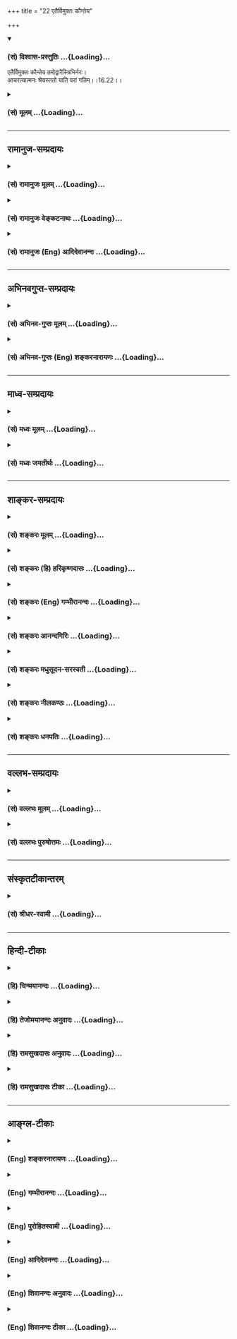 +++
title = "22 एतैर्विमुक्तः कौन्तेय"

+++
<div class="js_include" newlevelforh1="3" title="(सं) विश्वास-प्रस्तुतिः" unfilled url="/purANam/mahAbhAratam/06-bhIShma-parva/02-bhagavad-gItA-parva/saMskRtam/vishvAsa-prastutiH/16_daivAsura-sampad-vib/22_etairvimuktaH_kau.md">
<details open><summary><h3>(सं) विश्वास-प्रस्तुतिः ...{Loading}...</h3></summary>

एतैर्विमुक्तः कौन्तेय तमोद्वारैस्त्रिभिर्नरः।  
आचरत्यात्मनः श्रेयस्ततो याति परां गतिम्।।16.22।।
</details>
</div>
<div class="js_include collapsed" newlevelforh1="3" title="(सं) मूलम्" unfilled url="/purANam/mahAbhAratam/06-bhIShma-parva/02-bhagavad-gItA-parva/saMskRtam/mUlam/16_daivAsura-sampad-vib/22_etairvimuktaH_kau.md">
<details><summary><h3>(सं) मूलम् ...{Loading}...</h3></summary>

एतैर्विमुक्तः कौन्तेय तमोद्वारैस्त्रिभिर्नरः।  
आचरत्यात्मनः श्रेयस्ततो याति परां गतिम्।।16.22।।
</details>
</div>


_________________
## रामानुज-सम्प्रदायः
<div class="js_include collapsed" newlevelforh1="3" title="(सं) रामानुजः मूलम्" unfilled url="/purANam/mahAbhAratam/06-bhIShma-parva/02-bhagavad-gItA-parva/saMskRtam/rAmAnujaH/mUlam/16_daivAsura-sampad-vib/22_etairvimuktaH_kau.md">
<details><summary><h3>(सं) रामानुजः मूलम् ...{Loading}...</h3></summary>

।।16.22।।**एतैः** कामक्रोधलोभैः **तमोद्वारैः** मद्विपरीतज्ञानहेतुभिः
**विमुक्तः नर आत्मनः श्रेय आचरति।** लब्धमद्विषयज्ञानो मदानुकूल्ये
प्रवर्तते **ततो** माम् एव **परां गतिं याति। शास्त्रानादरः अस्य नरकस्य
प्रधानहेतुः इति आह --**

</details>
</div>
<div class="js_include collapsed" newlevelforh1="3" title="(सं) रामानुजः वेङ्कटनाथः" unfilled url="/purANam/mahAbhAratam/06-bhIShma-parva/02-bhagavad-gItA-parva/saMskRtam/rAmAnujaH/venkaTanAthaH/16_daivAsura-sampad-vib/22_etairvimuktaH_kau.md">
<details><summary><h3>(सं) रामानुजः वेङ्कटनाथः ...{Loading}...</h3></summary>

  
  
।।16.22।। त्याज्यस्य दोषोक्त्या त्यागो विहितः त्यागस्यैवेदानीं फलप्रवाह
उच्यतेएतैः इति श्लोकेन। मद्विपरीतज्ञानहेतुभिरिति तमःफलोक्तिः तमश्शब्दो
वाऽत्र तत्पर्यन्तलक्षकः तमोद्वारैर्विमुक्तत्वात्तमसाऽपि विमुच्यते
श्रेयश्चरणं च तत्त्वज्ञानपूर्वकमित्यभिप्रायेणाऽऽहलब्धमद्विषयज्ञान
इति। श्रेय आचरतीत्यनेन प्रागुक्तभगवत्प्रद्वेषादिनिवृत्तिर्विवक्षिता।
श्रेयः प्रशस्तं तच्च सङ्ग्रहाद्भगवदानुकूल्यं; तदनुप्रवेशात्सर्वस्य
शास्त्रीयस्येत्यभिप्रायेणाऽऽहमदानुकूल्य इति। ततः श्रेयश्चरणादेव
हेतोरित्यर्थः। मामप्राप्यैव \[16।24\] इत्यादिपरामर्शादिह
परगतिशब्दनिर्दिष्टः प्राप्यपर्यवसानभूमिः परमपुरुष इत्याह -- मामेव परां
गतिमिति।  
  

</details>
</div>
<div class="js_include collapsed" newlevelforh1="3" title="(सं) रामानुजः (Eng) आदिदेवानन्दः" unfilled url="/purANam/mahAbhAratam/06-bhIShma-parva/02-bhagavad-gItA-parva/saMskRtam/rAmAnujaH/english/AdidevAnandaH/16_daivAsura-sampad-vib/22_etairvimuktaH_kau.md">
<details><summary><h3>(सं) रामानुजः (Eng) आदिदेवानन्दः ...{Loading}...</h3></summary>

16.22 One who has been 'released from these three' - from desire, wrath
and greed which constitute the gates of darkness causing erroneous
knowledge of Myself -, he works for the good of the self. Gaining
knowledge of Myself, he endevaours to be inclined towards Me. From
there, he attains the supreme goal, which is Myself. Sri Krsna now
teaches that the main cause of this Kind of degeneration is lack of
reverence for the Sastras:

</details>
</div>


_________________
## अभिनवगुप्त-सम्प्रदायः
<div class="js_include collapsed" newlevelforh1="3" title="(सं) अभिनव-गुप्तः मूलम्" unfilled url="/purANam/mahAbhAratam/06-bhIShma-parva/02-bhagavad-gItA-parva/saMskRtam/abhinava-guptaH/mUlam/16_daivAsura-sampad-vib/22_etairvimuktaH_kau.md">
<details><summary><h3>(सं) अभिनव-गुप्तः मूलम् ...{Loading}...</h3></summary>

।।16.21 -- 16.22।। त्रिविधमिति। एतैरिति। यत कामादिकं त्रयं +++(N त्रितयम्)+++
नरकस्य द्वारं; तस्मात् एतत् त्यज़ेत्।

</details>
</div>
<div class="js_include collapsed" newlevelforh1="3" title="(सं) अभिनव-गुप्तः (Eng) शङ्करनारायणः" unfilled url="/purANam/mahAbhAratam/06-bhIShma-parva/02-bhagavad-gItA-parva/saMskRtam/abhinava-guptaH/english/shankaranArAyaNaH/16_daivAsura-sampad-vib/22_etairvimuktaH_kau.md">
<details><summary><h3>(सं) अभिनव-गुप्तः (Eng) शङ्करनारायणः ...{Loading}...</h3></summary>

16.21-22 Trividham etc. Etaih etc. Because the traid of desire etc.,
constitute the gate to the hell, therefore one should avoid that. What
has been stated should not be neglected on the assumption that it is
\[based on\] the human word. On the other hand, there is the authority
of the eternal scripture on this subject. This is said \[here\] –

</details>
</div>


_________________
## माध्व-सम्प्रदायः
<div class="js_include collapsed" newlevelforh1="3" title="(सं) मध्वः मूलम्" unfilled url="/purANam/mahAbhAratam/06-bhIShma-parva/02-bhagavad-gItA-parva/saMskRtam/madhvaH/mUlam/16_daivAsura-sampad-vib/22_etairvimuktaH_kau.md">
<details><summary><h3>(सं) मध्वः मूलम् ...{Loading}...</h3></summary>

।।16.22।। Sri Madhvacharya did not comment on this sloka.,

</details>
</div>
<div class="js_include collapsed" newlevelforh1="3" title="(सं) मध्वः जयतीर्थः" unfilled url="/purANam/mahAbhAratam/06-bhIShma-parva/02-bhagavad-gItA-parva/saMskRtam/madhvaH/jayatIrthaH/16_daivAsura-sampad-vib/22_etairvimuktaH_kau.md">
<details><summary><h3>(सं) मध्वः जयतीर्थः ...{Loading}...</h3></summary>

।।16.22।। Sri Jayatirtha did not comment on this sloka.  
  

</details>
</div>


_________________
## शाङ्कर-सम्प्रदायः
<div class="js_include collapsed" newlevelforh1="3" title="(सं) शङ्करः मूलम्" unfilled url="/purANam/mahAbhAratam/06-bhIShma-parva/02-bhagavad-gItA-parva/saMskRtam/shankaraH/mUlam/16_daivAsura-sampad-vib/22_etairvimuktaH_kau.md">
<details><summary><h3>(सं) शङ्करः मूलम् ...{Loading}...</h3></summary>

।।16.22।। --,**एतैः विमुक्तः कौन्तेय तमोद्वारैः** तमसः नरकस्य
दुःखमोहात्मकस्य द्वाराणि कामादयः तैः; एतैः **त्रिभिः** विमुक्तः **नरः
आचरति** अनुतिष्ठति। किम् **आत्मनः श्रेयः।** यत्प्रतिबद्धः पूर्वं न
आचचार; तदपगमात् आचरति। **ततः** तदाचरणात् **याति परां गतिं** मोक्षमपि
इति।। सर्वस्य एतस्य आसुरीसंपत्परिवर्जनस्य श्रेयआचरणस्य च शास्त्रं कारणम्।
शास्त्रप्रमाणात् उभयं शक्यं कर्तुम्; न अन्यथा। अतः --,

</details>
</div>
<div class="js_include collapsed" newlevelforh1="3" title="(सं) शङ्करः (हि) हरिकृष्णदासः" unfilled url="/purANam/mahAbhAratam/06-bhIShma-parva/02-bhagavad-gItA-parva/saMskRtam/shankaraH/hindI/harikRShNadAsaH/16_daivAsura-sampad-vib/22_etairvimuktaH_kau.md">
<details><summary><h3>(सं) शङ्करः (हि) हरिकृष्णदासः ...{Loading}...</h3></summary>

।।16.22।। हे कुन्तीपुत्र ये काम आदि दुःख और मोहरूप अन्धकारमय नरकके द्वार
हैं इन तीनों अवगुणोंसे छूटा हुआ मनुष्य आचरण करता है -- साधन करता है।
क्या साधन करता है आत्मकल्याणका साधन; पहले जिन कामादिके वशमें होनेसे नहीं
करता था; अब उनका नाश हो जानेसे करता है; और उस साधनसे ( वह ) परमगतिको;
अर्थात् मोक्षको भी प्राप्त कर लेता है।

</details>
</div>
<div class="js_include collapsed" newlevelforh1="3" title="(सं) शङ्करः (Eng) गम्भीरानन्दः" unfilled url="/purANam/mahAbhAratam/06-bhIShma-parva/02-bhagavad-gItA-parva/saMskRtam/shankaraH/english/gambhIrAnandaH/16_daivAsura-sampad-vib/22_etairvimuktaH_kau.md">
<details><summary><h3>(सं) शङ्करः (Eng) गम्भीरानन्दः ...{Loading}...</h3></summary>

16.22 O son of Kunti, narah, a person; who is vimuktah, free; etaih,
from these; tribhih, three; tamo-dvaraih, doors to darkness, i.e.,
passion etc. which are doors to the darkness of hell consisting of
sorrow and delusion; freed from three three which are such, acarati,
strives for;-for what;-sreyah, the good; atmanah, of the soul: darred by
which (doors) he could not strive earlier, and on the dispelling of
which he strives. Tatah, thery, as a result of that striving; yati, he
attains; the param, suprme; gatim, Goal, i.e. Liberation, as well. \[Not
only does he attain Liberation by renouncing the demoniacal alities, but
he also secures happiness in this world.\] The scripture is instrumental
in this complete renunciation of the demoniacal alities and striving for
what is good. Both can be undertaken on the authority of the scriptures,
not otherwise. Hence,

</details>
</div>
<div class="js_include collapsed" newlevelforh1="3" title="(सं) शङ्करः आनन्दगिरिः" unfilled url="/purANam/mahAbhAratam/06-bhIShma-parva/02-bhagavad-gItA-parva/saMskRtam/shankaraH/AnandagiriH/16_daivAsura-sampad-vib/22_etairvimuktaH_kau.md">
<details><summary><h3>(सं) शङ्करः आनन्दगिरिः ...{Loading}...</h3></summary>

।।16.22।। न केवलं श्रेयः समाचरन्नासुरीं च संपदं वर्जयन्मोक्षमेव
सम्यग्धीद्वारा लभते किंतु लौकिकमपि सुखमित्यपेरर्थः।

</details>
</div>
<div class="js_include collapsed" newlevelforh1="3" title="(सं) शङ्करः मधुसूदन-सरस्वती" unfilled url="/purANam/mahAbhAratam/06-bhIShma-parva/02-bhagavad-gItA-parva/saMskRtam/shankaraH/madhusUdana-sarasvatI/16_daivAsura-sampad-vib/22_etairvimuktaH_kau.md">
<details><summary><h3>(सं) शङ्करः मधुसूदन-सरस्वती ...{Loading}...</h3></summary>

।।16.22।। एतत्त्रयं त्यजतः किं स्यादिति तत्राह -- एतैरिति। एतैः
कामक्रोधलोभैस्त्रिभिस्तमोद्वारैर्नरकसाधनैर्विमुक्तो विरहितः पुरुष
आचरत्यात्मनः श्रेयो यद्धितं वेदबोधितं हे कौन्तेय; पूर्वं हि
कामादिप्रतिबद्धः श्रेयो नाचरति येन पुरुषार्थः सिध्येत् अश्रेयश्चाचरति
येन निरयपातः स्यात्; अधुना तत्प्रतिबन्धरहितः सन्नश्रेयो नाचरति
श्रेयश्चाचरति तत ऐहिकं सुखमनुभूय सम्यग्धीद्वारा याति परां गतिं मोक्षम्।

</details>
</div>
<div class="js_include collapsed" newlevelforh1="3" title="(सं) शङ्करः नीलकण्ठः" unfilled url="/purANam/mahAbhAratam/06-bhIShma-parva/02-bhagavad-gItA-parva/saMskRtam/shankaraH/nIlakaNThaH/16_daivAsura-sampad-vib/22_etairvimuktaH_kau.md">
<details><summary><h3>(सं) शङ्करः नीलकण्ठः ...{Loading}...</h3></summary>

।।16.22।। कामादित्रयत्यागे किं स्यादत आह -- **एतैरिति।** तमोद्वारैः तमसो
नरकस्य दुःखमोहात्मकस्य द्वारभूतैर्विमुक्तः सन्। आत्मनः श्रेयः कल्याणं
भगवदाराधनादिकमाचरति। ततः परां गतिं मोक्षं याति तस्मात्कामादित्रयं
त्यजेदिति।

</details>
</div>
<div class="js_include collapsed" newlevelforh1="3" title="(सं) शङ्करः धनपतिः" unfilled url="/purANam/mahAbhAratam/06-bhIShma-parva/02-bhagavad-gItA-parva/saMskRtam/shankaraH/dhanapatiH/16_daivAsura-sampad-vib/22_etairvimuktaH_kau.md">
<details><summary><h3>(सं) शङ्करः धनपतिः ...{Loading}...</h3></summary>

।।16.22।। एतैर्विमुक्तो लौकिकसुखोपभोगपूर्विकां परां गतिं यातीत्याह। एतैः
कामादिभिस्त्रिभिस्तमसो नरकस्य दुःखमोहात्मकस्य द्वारैः श्रेयःप्रवृत्ति
प्रतिबन्धकैर्विमुक्तो नर आत्मनः श्रेयः साधनं मदाराधनादिकं
आचरत्यनुतिष्ठति। ततस्तदाचरणात् लौकिकसुखं भुक्त्वा परा गतिं मोक्षमपि याति
गच्छति। यः कामादिभिर्विमुक्तः स एव नरः सार्थकनरजन्मा च इतरे पशवो
निरर्थकनरजन्मानश्चेति सूचयितुं नर इत्युक्तम्। त्वं तु
कामादिविनिर्मुक्तायाः कुन्त्याः पुत्रत्वाक्तैर्विमुक्तः सन लौकिकं सुखं
भुक्त्वा परां गतिं गन्तुं योग्योऽसीते द्योतयन्नाह कौन्तेयेति।

</details>
</div>


_________________
## वल्लभ-सम्प्रदायः
<div class="js_include collapsed" newlevelforh1="3" title="(सं) वल्लभः मूलम्" unfilled url="/purANam/mahAbhAratam/06-bhIShma-parva/02-bhagavad-gItA-parva/saMskRtam/vallabhaH/mUlam/16_daivAsura-sampad-vib/22_etairvimuktaH_kau.md">
<details><summary><h3>(सं) वल्लभः मूलम् ...{Loading}...</h3></summary>

।।16.22।। त्यागे च विशिष्टं फलमाह -- एतैर्नरकद्वारभूतैरित्यर्थः।

</details>
</div>
<div class="js_include collapsed" newlevelforh1="3" title="(सं) वल्लभः पुरुषोत्तमः" unfilled url="/purANam/mahAbhAratam/06-bhIShma-parva/02-bhagavad-gItA-parva/saMskRtam/vallabhaH/puruShottamaH/16_daivAsura-sampad-vib/22_etairvimuktaH_kau.md">
<details><summary><h3>(सं) वल्लभः पुरुषोत्तमः ...{Loading}...</h3></summary>

  
  
।।16.22।। तत्सङ्गत्यागेन तत्ति्रतयरहितः स्यादित्याह -- एतैरिति। कौन्तेय
सत्सङ्गगुणसम्पन्न तत्तत्सङ्गत्यागे एतैस्त्रिभिस्तमोद्वारैर्विमुक्तो नरः
आत्मनः श्रेयो भजनादिकमाचरति; ततस्तेन परां गतिं याति प्राप्नोति।  
  

</details>
</div>


_________________
## संस्कृतटीकान्तरम्
<div class="js_include collapsed" newlevelforh1="3" title="(सं) श्रीधर-स्वामी" unfilled url="/purANam/mahAbhAratam/06-bhIShma-parva/02-bhagavad-gItA-parva/saMskRtam/shrIdhara-svAmI/16_daivAsura-sampad-vib/22_etairvimuktaH_kau.md">
<details><summary><h3>(सं) श्रीधर-स्वामी ...{Loading}...</h3></summary>

।।16.22।। त्यागे च विशिष्टफलमाह **-- एतैरिति।** तमसो नरकस्य
द्वारभूतैरेतैस्त्रिभिः कामादिभिर्विमुक्तो नरः आत्मनः श्रेयःसाधनं
तपोयोगादि कर्माचरति ततश्च मोक्षं प्राप्नोति।

</details>
</div>


_________________
## हिन्दी-टीकाः
<div class="js_include collapsed" newlevelforh1="3" title="(हि) चिन्मयानन्दः" unfilled url="/purANam/mahAbhAratam/06-bhIShma-parva/02-bhagavad-gItA-parva/hindI/chinmayAnandaH/16_daivAsura-sampad-vib/22_etairvimuktaH_kau.md">
<details><summary><h3>(हि) चिन्मयानन्दः ...{Loading}...</h3></summary>

।।16.22।। जो साधकगण काम; क्रोध और लोभ से मुक्त होने का प्रयत्न करते हैं;
वे वास्तव में अभिनन्दन के पात्र हैं। भगवान् श्रीकृष्ण उन्हें आश्वासन
देते हैं कि इन अवगुणों के त्याग से उन्हें परम लक्ष्य की प्राप्ति होगी।
किसी भी लक्ष्य को पाने के लिए मानसिक और बौद्धिक शक्तियों की आवश्यकता
होती है; जो प्राय इन कामादि अवगुणों के कारण व्यर्थ ही क्षीण होती है।
इसलिए नरक के इन त्रिविध द्वारों को त्यागने का उपदेश यहाँ दिया गया है।
यही मनुष्य के लिए श्रेयस्कर है। श्रेयस् शब्द का अनुवाद नहीं किया जा सकता।
संस्कृत के इस शब्द का आशय गंभीर और व्यापक है। श्रेयमार्ग के आचरण से न
केवल साधक का ही कल्याण होता है; अपितु अपने आसपास के समाज के कल्याण में
भी वह सहायक होता है। इस प्रकार सही दिशा में उन्नति करता हुआ साधक परम
लक्ष्य को प्राप्त होता है। सांस्कृतिक और आध्यात्मिक विकास कोई एक दिन में
घटने वाली आकस्मिक घटना नहीं है। जिस प्रकार; एक फूल की कली शनै शनै खिलती
जाती है; उसी प्रकार; अनुशासन; अध्ययन एवं सन्मार्ग के आचरण से पूर्णत्व की
प्राप्ति तक का विकास शनै शनै होता है। फूल के विकास की अपेक्षा आत्मविकास
कहीं अधिक नाजुक है। इस श्लोक में अवगुणों का त्याग से परा गति की प्राप्ति
कही गयी है। परन्तु यहाँ पूछा जा सकता है कि त्याग के द्वारा योग
(प्राप्ति) कैसे हो सकता है कुभोजन के त्याग मात्र से पूर्ण स्वास्थ्य की
प्राप्ति कैसे संभव है भगवान् कहते हैं कि जो पुरुष इन अवगुणों का त्याग
करता है; वह फिर; स्वाभाविक ही अपने आत्मकल्याण के मार्ग का भी अनुसरण करता
है; जिसके फलस्वरूप उसे पूर्णत्व की प्राप्ति होती है। आसुरी सम्पदा के
त्याग तथा श्रेय साधन के आचरण का उपाय धर्मशास्त्र में ही बताया गया है।
इसलिए; शास्त्रों का अध्ययन करके तदनुसार आचरण ही मनुष्य के लिए श्रेयस्कर
है; परन्तु

</details>
</div>
<div class="js_include collapsed" newlevelforh1="3" title="(हि) तेजोमयानन्दः अनुवादः" unfilled url="/purANam/mahAbhAratam/06-bhIShma-parva/02-bhagavad-gItA-parva/hindI/tejomayAnandaH/anuvAdaH/16_daivAsura-sampad-vib/22_etairvimuktaH_kau.md">
<details><summary><h3>(हि) तेजोमयानन्दः अनुवादः ...{Loading}...</h3></summary>

।।16.22।। हे कौन्तेय ! नरक के इन तीनों द्वारों से विमुक्त पुरुष अपने
कल्याण के साधन का आचरण करता है और इस प्रकार परा गति को प्राप्त होता है।।

</details>
</div>
<div class="js_include collapsed" newlevelforh1="3" title="(हि) रामसुखदासः अनुवादः" unfilled url="/purANam/mahAbhAratam/06-bhIShma-parva/02-bhagavad-gItA-parva/hindI/rAmasukhadAsaH/anuvAdaH/16_daivAsura-sampad-vib/22_etairvimuktaH_kau.md">
<details><summary><h3>(हि) रामसुखदासः अनुवादः ...{Loading}...</h3></summary>

।।16.22।। हे कुन्तीनन्दन ! इन नरकके तीनों दरवाजोंसे रहित हुआ जो मनुष्य
अपने कल्याणका आचरण करता है, वह परमगतिको प्राप्त हो जाता है।

</details>
</div>
<div class="js_include collapsed" newlevelforh1="3" title="(हि) रामसुखदासः टीका" unfilled url="/purANam/mahAbhAratam/06-bhIShma-parva/02-bhagavad-gItA-parva/hindI/rAmasukhadAsaH/TIkA/16_daivAsura-sampad-vib/22_etairvimuktaH_kau.md">
<details><summary><h3>(हि) रामसुखदासः टीका ...{Loading}...</h3></summary>

।।16.22।।***व्याख्या --***  **एतैर्विमुक्तः कौन्तेय ৷৷. ततो याति परां
गतिम् --** पूर्वश्लोकमें जिनको नरकका दरवाजा बताया गया है; उन्हीं काम;
क्रोध और लोभको यहाँ तमोद्वार कहा गया है। **तम्** नाम अन्धकारका है; जो
अज्ञानसे उत्पन्न होता है -- **तमस्त्वज्ञानजं विद्धि** (गीता 14। 8)।
तात्पर्य है कि इन काम आदिके,कारण मेरे साथ ये धनसम्पत्ति; स्त्रीपुरुष;
घरपरिवार आदि पहले भी नहीं थे और पीछे भी नहीं रहेंगे और अब भी इनसे
प्रतिक्षण वियोग हो रहा है अतः इनमें ममता करनेसे आगे मेरी क्या दशा होगी
आदि बातोंकी तरफ दृष्टि जाती ही नहीं अर्थात् बुद्धिमें अन्धकार छाया रहता
है। अतः इन काम आदिसे मुक्त होकर जो अपने कल्याणका आचरण करता है; वह
परमगतिको प्राप्त हो जाता है। इसलिये साधकको इस बातकी विशेष सावधानी रखनी
चाहिये कि वह काम; क्रोध और लोभ -- तीनोंसे सावधान रहे। कारण कि इन तीनोंको
साथमें रखते हुए जो साधन करता है; वह वास्तवमें असली साधक नहीं है। असली
साधक वह होता है; जो इन दोषोंको अपने साथ रहने ही नहीं देता। ये दोष उसको
हर समय खटकते रहते हैं क्योंकि इनको साथमें रहनेका अवसर देना ही बड़ी भारी
गलती है। मनुष्य साधनकी तरफ तो ध्यान देते हैं; पर साथमें जो कामक्रोधादि
दोष रहते हैं; उनसे हमारा कितना अहित होता है -- इस तरफ वे ध्यान कम देते
हैं। इस कमीके कारण ही साधन करते हुए सदाचार भी होते रहते हैं और दुराचार
भी होते रहते हैं सद्गुण भी आते हैं और दुर्गुण भी साथ रहते हैं। जप;
ध्यान; कीर्तन; सतसङ्ग; स्वाध्याय; तीर्थ; व्रत आदि करके हम अपनेको शुद्ध
बना लेंगे -- ऐसा भाव साधकमें विशेष रहता है परन्तु जो हमें अशुद्ध कर रहे
हैं; उन दुर्गुणदुराचारोंको हटानेका खयाल साधकमें कम रहता है; इसलिये
--,**आसुप्तेरामृते कालं नयेद् वेदान्तचिन्तया।  
  
** न वा दद्यादवसरं कामादीनां मनागपि।। नींद खुलनेसे लेकर नींद आनेतक और जिस
दिन पता लगे; उस दिनसे लेकर मौत आनेतक -- सबकासब समय परमात्मतत्त्वके
(सगुणनिर्गुणके) चिन्तनमें ही लगाये। चिन्तनके सिवाय काम आदिको
किञ्चिन्मात्र भी अवसर न दे।**एतैर्विमुक्तः** का यह मतलब नहीं है कि जब हम
दुर्गुणदुराचारोंसे सर्वथा छूट जायँगे; तब साधन करेंगे किंतु साधकको
भगवत्प्राप्तिका मुख्य उद्देश्य रखकर इनसे छूटनेका भी लक्ष्य रखना है। कारण
कि झूठ; कपट; बेईमानी; काम; क्रोध आदि हमारे साथमें रहेंगे; तो नयीनयी
अशुद्धि -- नयेनये पाप होते रहेंगे; जिससे साधनका साक्षात् लाभ नहीं होगा।
यही कारण है कि वर्षोंतक साधनमें लगे रहनेपर भी साधक अपनी वास्तविक उन्नति
नहीं देखते; उनको अपनेमें विशेष परिवर्तनका अनुभव नहीं होता। इन दोषोंसे
रहित होनेपर शुद्धि स्वतःस्वाभाविक आती है। जीवमें अशुद्धि तो संसारकी तरफ
लगनेसे ही आयी है; अन्यथा परमात्माका अंश होनेसे वह तो स्वतः ही शुद्ध है
-- **ईस्वर अंस जीव अबिनासी। चेतन अमल सहज सुखरासी।। (मानस 7। 117।
1)**श्रेयः आचरति **का तात्पर्य यह है कि काम; क्रोध और लोभ -- इनमेंसे
किसीको भी लेकर आचरण नहीं होना चाहिये अर्थात् असाधन(निषिद्ध आचरण) से रहित
शुद्ध साधन होना चाहिये। भीतरमें कभी कोई वृत्ति आ भी जाय; तो उसको आचरणमें
न आने दे। अपनी तरफसे तो (काम; क्रोधादिकी) वृत्तियोंको दूर करनेका ही
उद्योग करे। अगर अपने उद्योगसे न दूर हों तो हे नाथ हे नाथ हे नाथ ऐसे
भगवान्को पुकारे। गोस्वामी तुलसीदासजी महाराज कहते हैं --** मम हृदय भवन
प्रभु तोरा। तहँ बसे आइ बहु चोरा।।  
  
**अति कठिन करहिं बरजोरा। मानहिं नहिं बिनय निहोरा।। (विनयपत्रिका 125। 2 --
3)  
  
***सम्बन्ध --***  जो अपने कल्याणके लिये शास्त्रविधिके अनुसार चलते हैं;
उनको तो परमगतिकी प्राप्ति होती है; पर जो ऐसा न करके मनमाने ढङ्गसे आचरण
करते हैं; उनकी क्या गति होती है -- यह आगेके श्लोकमें बताते हैं।**

</details>
</div>


_________________
## आङ्ग्ल-टीकाः
<div class="js_include collapsed" newlevelforh1="3" title="(Eng) शङ्करनारायणः" unfilled url="/purANam/mahAbhAratam/06-bhIShma-parva/02-bhagavad-gItA-parva/english/shankaranArAyaNaH/16_daivAsura-sampad-vib/22_etairvimuktaH_kau.md">
<details><summary><h3>(Eng) शङ्करनारायणः ...{Loading}...</h3></summary>

16.22. O son of Kunti ! A man, who has deserted these three gates of
darkness, does what is good for his Self and thery reaches the highest
goal.

</details>
</div>
<div class="js_include collapsed" newlevelforh1="3" title="(Eng) गम्भीरानन्दः" unfilled url="/purANam/mahAbhAratam/06-bhIShma-parva/02-bhagavad-gItA-parva/english/gambhIrAnandaH/16_daivAsura-sampad-vib/22_etairvimuktaH_kau.md">
<details><summary><h3>(Eng) गम्भीरानन्दः ...{Loading}...</h3></summary>

16.22 O son of Kunti, a person who is free from these three doors to
darkness strives for the good of the soul. Thery he attains the highest
Goal.

</details>
</div>
<div class="js_include collapsed" newlevelforh1="3" title="(Eng) पुरोहितस्वामी" unfilled url="/purANam/mahAbhAratam/06-bhIShma-parva/02-bhagavad-gItA-parva/english/purohitasvAmI/16_daivAsura-sampad-vib/22_etairvimuktaH_kau.md">
<details><summary><h3>(Eng) पुरोहितस्वामी ...{Loading}...</h3></summary>

16.22 These are the gates which lead to darkness; if a man avoid them he
will ensure his own welfare, and in the end will attain his liberation.

</details>
</div>
<div class="js_include collapsed" newlevelforh1="3" title="(Eng) आदिदेवनन्दः" unfilled url="/purANam/mahAbhAratam/06-bhIShma-parva/02-bhagavad-gItA-parva/english/AdidevanandaH/16_daivAsura-sampad-vib/22_etairvimuktaH_kau.md">
<details><summary><h3>(Eng) आदिदेवनन्दः ...{Loading}...</h3></summary>

16.22 One who has been released from these threefold gates of darkness,
O Arjuna, works for the good of the self. Hence he reaches the supreme
state.

</details>
</div>
<div class="js_include collapsed" newlevelforh1="3" title="(Eng) शिवानन्दः अनुवादः" unfilled url="/purANam/mahAbhAratam/06-bhIShma-parva/02-bhagavad-gItA-parva/english/shivAnandaH/anuvAdaH/16_daivAsura-sampad-vib/22_etairvimuktaH_kau.md">
<details><summary><h3>(Eng) शिवानन्दः अनुवादः ...{Loading}...</h3></summary>

16.22 A man who is liberated from these three gates to darkness, O
Arjuna, practises what is good for him and thus goes to the Supreme
Goal.

</details>
</div>
<div class="js_include collapsed" newlevelforh1="3" title="(Eng) शिवानन्दः टीका" unfilled url="/purANam/mahAbhAratam/06-bhIShma-parva/02-bhagavad-gItA-parva/english/shivAnandaH/TIkA/16_daivAsura-sampad-vib/22_etairvimuktaH_kau.md">
<details><summary><h3>(Eng) शिवानन्दः टीका ...{Loading}...</h3></summary>

16.22 एतैः from these; विमुक्तः liberated; कौन्तेय O Kaunteya;
तमोद्वारैः gates to darkness; त्रिभिः (by) three; नरः the man; आचरति
practises; आत्मनः for him; श्रेयः what is good; ततः and then; याति goes
to; पराम् the Supreme; गतिम् Goal.Commentary When these gates to hell
are abandoned; the path to salvation is made clear for the aspirant. He
gets the company of sages; which leads to liberation. He gets spiritual
instructions and practises them. He hears the scriptures; reflects;
meditates and attains Selfrealisation.Tamodvara Gate to darkness leading
to hell which is full of pain and delusion.

</details>
</div>
